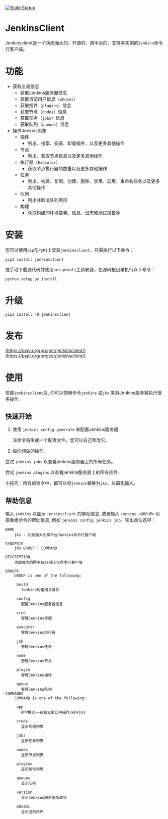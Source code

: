 [![Build Status](https://img.shields.io/travis/com/hummerstudio/jenkinsclient/master?logo=travis)](https://travis-ci.com/hummerstudio/jenkinsclient)

# JenkinsClient

Jenkinsclient是一个功能强大的、开源的、跨平台的、支持多实例的`Jenkins`命令行客户端。

# 功能

- 获取全局信息
    - 获取Jenkins服务器信息
    - 获取当前用户信息（`whoami`）
    - 获取插件（`plugins`）信息
    - 获取节点（`nodes`）信息
    - 获取任务（`jobs`）信息
    - 获取队列（`queues`）信息
- 操作Jenkins对象
    - 插件
        - 列出、搜索、安装、卸载插件，以及更多其他操作
    - 节点
        - 列出、获取节点信息以及更多其他操作
    - 执行器（`Executor`）
        - 获取节点执行器的数量以及更多其他操作
    - 任务 
        - 列出、构建、复制、创建、删除、禁用、启用、重命名任务以及更多其他操作
    - 队列
        - 列出并取消队列项目
    - 构建
        - 获取构建的环境变量、信息、日志和测试报告等
    

# 安装

您可以使用`pip`在`PyPI`上安装`jenkinsclient`，只需执行以下命令：

`pip3 install jenkinsclient`

或手动下载源代码并使用`setuptools`工具安装，在源码根目录执行以下命令：

`python setup.py install`

# 升级

`pip3 install -U jenkinsclient`

# 发布

[https://pypi.org/project/jenkinsclient/](https://pypi.org/project/jenkinsclient/)

# 使用

安装`jenkinsclient`后, 你可以使用命令`jenkins` 或`jks` 来对Jenkins服务器执行很多操作。

## 快速开始

1. 使用 `jenkins config generate` 来配置Jenkins服务器.

    该命令将生成一个配置文件，您可以自己修改它。

1. 做你想做的操作.

尝试 `jenkins jobs` 以查看jenkins服务器上的所有任务。

尝试 `jenkins plugins` 以查看jenkins服务器上的所有插件.

小技巧：所有的命令中，都可以将`jenkins`替换为`jks`，以简化输入。

## 帮助信息

输入 `jenkins` 以显示 `jenkinsclient` 的帮助信息, 或者输入 `jenkins <GROUP>` 以查看组命令的帮助信息, 例如 `jenkins config`, `jenkins job`。输出类似这样：

```
NAME
    jks - 功能强大的跨平台Jenkins命令行客户端

SYNOPSIS
    jks GROUP | COMMAND

DESCRIPTION
    功能强大的跨平台Jenkins命令行客户端

GROUPS
    GROUP is one of the following:

     build
       Jenkins构建相关操作

     config
       配置Jenkins服务器信息

     cred
       管理Jenkins凭据

     executor
       管理Jenkins执行器

     job
       管理Jenkins任务

     node
       管理Jenkins节点

     plugin
       管理Jenkins插件

     queue
       管理Jenkins队列
COMMANDS
    COMMAND is one of the following:

     app
       APP模式——在独立窗口中操作Jenkins

     creds
       显示凭据列表

     jobs
       显示任务列表

     nodes
       显示节点列表

     plugins
       显示插件列表

     queues
       显示队列

     version
       显示Jenkins服务器版本号

     whoami
       显示当前用户
```
